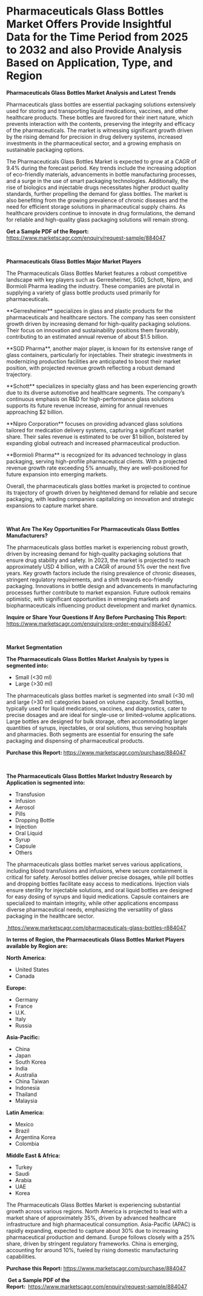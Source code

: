 <p><h1>Pharmaceuticals Glass Bottles Market Offers Provide Insightful Data for the Time Period from 2025 to 2032 and also Provide Analysis Based on Application, Type, and Region</h1></p><p><strong>Pharmaceuticals Glass Bottles Market Analysis and Latest Trends</strong></p>
<p><p>Pharmaceuticals glass bottles are essential packaging solutions extensively used for storing and transporting liquid medications, vaccines, and other healthcare products. These bottles are favored for their inert nature, which prevents interaction with the contents, preserving the integrity and efficacy of the pharmaceuticals. The market is witnessing significant growth driven by the rising demand for precision in drug delivery systems, increased investments in the pharmaceutical sector, and a growing emphasis on sustainable packaging options.</p><p>The Pharmaceuticals Glass Bottles Market is expected to grow at a CAGR of 9.4% during the forecast period. Key trends include the increasing adoption of eco-friendly materials, advancements in bottle manufacturing processes, and a surge in the use of smart packaging technologies. Additionally, the rise of biologics and injectable drugs necessitates higher product quality standards, further propelling the demand for glass bottles. The market is also benefiting from the growing prevalence of chronic diseases and the need for efficient storage solutions in pharmaceutical supply chains. As healthcare providers continue to innovate in drug formulations, the demand for reliable and high-quality glass packaging solutions will remain strong.</p></p>
<p><strong>Get a Sample PDF of the Report:&nbsp;</strong> <a href="https://www.marketscagr.com/enquiry/request-sample/884047?utm_campaign=2004&utm_medium=2&utm_source=Github&utm_content=ia&utm_term=19042025&utm_id=pharmaceuticals-glass-bottles">https://www.marketscagr.com/enquiry/request-sample/884047</a></p>
<p>&nbsp;</p>
<p><strong>Pharmaceuticals Glass Bottles Major Market Players</strong></p>
<p><p>The Pharmaceuticals Glass Bottles Market features a robust competitive landscape with key players such as Gerresheimer, SGD, Schott, Nipro, and Bormioli Pharma leading the industry. These companies are pivotal in supplying a variety of glass bottle products used primarily for pharmaceuticals.</p><p>**Gerresheimer** specializes in glass and plastic products for the pharmaceuticals and healthcare sectors. The company has seen consistent growth driven by increasing demand for high-quality packaging solutions. Their focus on innovation and sustainability positions them favorably, contributing to an estimated annual revenue of about $1.5 billion.</p><p>**SGD Pharma**, another major player, is known for its extensive range of glass containers, particularly for injectables. Their strategic investments in modernizing production facilities are anticipated to boost their market position, with projected revenue growth reflecting a robust demand trajectory.</p><p>**Schott** specializes in specialty glass and has been experiencing growth due to its diverse automotive and healthcare segments. The company’s continuous emphasis on R&D for high-performance glass solutions supports its future revenue increase, aiming for annual revenues approaching $2 billion.</p><p>**Nipro Corporation** focuses on providing advanced glass solutions tailored for medication delivery systems, capturing a significant market share. Their sales revenue is estimated to be over $1 billion, bolstered by expanding global outreach and increased pharmaceutical production.</p><p>**Bormioli Pharma** is recognized for its advanced technology in glass packaging, serving high-profile pharmaceutical clients. With a projected revenue growth rate exceeding 5% annually, they are well-positioned for future expansion into emerging markets.</p><p>Overall, the pharmaceuticals glass bottles market is projected to continue its trajectory of growth driven by heightened demand for reliable and secure packaging, with leading companies capitalizing on innovation and strategic expansions to capture market share.</p></p>
<p>&nbsp;</p>
<p><strong>What Are The Key Opportunities For Pharmaceuticals Glass Bottles Manufacturers?</strong></p>
<p><p>The pharmaceuticals glass bottles market is experiencing robust growth, driven by increasing demand for high-quality packaging solutions that ensure drug stability and safety. In 2023, the market is projected to reach approximately USD 4 billion, with a CAGR of around 5% over the next five years. Key growth factors include the rising prevalence of chronic diseases, stringent regulatory requirements, and a shift towards eco-friendly packaging. Innovations in bottle design and advancements in manufacturing processes further contribute to market expansion. Future outlook remains optimistic, with significant opportunities in emerging markets and biopharmaceuticals influencing product development and market dynamics.</p></p>
<p><strong>Inquire or Share Your Questions If Any Before Purchasing This Report:</strong> <a href="https://www.marketscagr.com/enquiry/pre-order-enquiry/884047?utm_campaign=2004&utm_medium=2&utm_source=Github&utm_content=ia&utm_term=19042025&utm_id=pharmaceuticals-glass-bottles">https://www.marketscagr.com/enquiry/pre-order-enquiry/884047</a></p>
<p>&nbsp;</p>
<p><strong>Market Segmentation</strong></p>
<p><strong>The Pharmaceuticals Glass Bottles Market Analysis by types is segmented into:</strong></p>
<p><ul><li>Small (<30 ml)</li><li>Large (>30 ml)</li></ul></p>
<p><p>The pharmaceuticals glass bottles market is segmented into small (<30 ml) and large (>30 ml) categories based on volume capacity. Small bottles, typically used for liquid medications, vaccines, and diagnostics, cater to precise dosages and are ideal for single-use or limited-volume applications. Large bottles are designed for bulk storage, often accommodating larger quantities of syrups, injectables, or oral solutions, thus serving hospitals and pharmacies. Both segments are essential for ensuring the safe packaging and dispensing of pharmaceutical products.</p></p>
<p><strong>Purchase this Report:&nbsp;</strong><a href="https://www.marketscagr.com/purchase/884047?utm_campaign=2004&utm_medium=2&utm_source=Github&utm_content=ia&utm_term=19042025&utm_id=pharmaceuticals-glass-bottles">https://www.marketscagr.com/purchase/884047</a></p>
<p>&nbsp;</p>
<p><strong>The Pharmaceuticals Glass Bottles Market Industry Research by Application is segmented into:</strong></p>
<p><ul><li>Transfusion</li><li>Infusion</li><li>Aerosol</li><li>Pills</li><li>Dropping Bottle</li><li>Injection</li><li>Oral Liquid</li><li>Syrup</li><li>Capsule</li><li>Others</li></ul></p>
<p><p>The pharmaceuticals glass bottles market serves various applications, including blood transfusions and infusions, where secure containment is critical for safety. Aerosol bottles deliver precise dosages, while pill bottles and dropping bottles facilitate easy access to medications. Injection vials ensure sterility for injectable solutions, and oral liquid bottles are designed for easy dosing of syrups and liquid medications. Capsule containers are specialized to maintain integrity, while other applications encompass diverse pharmaceutical needs, emphasizing the versatility of glass packaging in the healthcare sector.</p></p>
<p><a href="https://www.marketscagr.com/pharmaceuticals-glass-bottles-r884047?utm_campaign=2004&utm_medium=2&utm_source=Github&utm_content=ia&utm_term=19042025&utm_id=pharmaceuticals-glass-bottles">&nbsp;https://www.marketscagr.com/pharmaceuticals-glass-bottles-r884047</a></p>
<p><strong>In terms of Region, the Pharmaceuticals Glass Bottles Market Players available by Region are:</strong></p>
<p>
    <p> <strong> North America: </strong>
        <ul>
            <li>United States</li>
            <li>Canada</li>
        </ul>
        </p> 
    <p> <strong> Europe: </strong>
        <ul>
            <li>Germany</li>
            <li>France</li>
            <li>U.K.</li>
            <li>Italy</li>
            <li>Russia</li>
        </ul>
        </p> 
    <p> <strong> Asia-Pacific: </strong>
        <ul>
            <li>China</li>
            <li>Japan</li>
            <li>South Korea</li>
            <li>India</li>
            <li>Australia</li>
            <li>China Taiwan</li>
            <li>Indonesia</li>
            <li>Thailand</li>
            <li>Malaysia</li>
        </ul>
        </p> 
    <p> <strong> Latin America: </strong>
        <ul>
            <li>Mexico</li>
            <li>Brazil</li>
            <li>Argentina Korea</li>
            <li>Colombia</li>
        </ul>
        </p> 
    <p> <strong> Middle East & Africa: </strong>
        <ul>
            <li>Turkey</li>
            <li>Saudi</li>
            <li>Arabia</li>
            <li>UAE</li>
            <li>Korea</li>
        </ul>
    </p>
    </p>
<p><p>The Pharmaceuticals Glass Bottles Market is experiencing substantial growth across various regions. North America is projected to lead with a market share of approximately 35%, driven by advanced healthcare infrastructure and high pharmaceutical consumption. Asia-Pacific (APAC) is rapidly expanding, expected to capture about 30% due to increasing pharmaceutical production and demand. Europe follows closely with a 25% share, driven by stringent regulatory frameworks. China is emerging, accounting for around 10%, fueled by rising domestic manufacturing capabilities.</p></p>
<p><strong>Purchase this Report: </strong><a href="https://www.marketscagr.com/purchase/884047?utm_campaign=2004&utm_medium=2&utm_source=Github&utm_content=ia&utm_term=19042025&utm_id=pharmaceuticals-glass-bottles">https://www.marketscagr.com/purchase/884047</a></p>
<p>&nbsp;<strong>Get a Sample PDF of the Report:&nbsp;&nbsp;</strong><a href="https://www.marketscagr.com/enquiry/request-sample/884047?utm_campaign=2004&utm_medium=2&utm_source=Github&utm_content=ia&utm_term=19042025&utm_id=pharmaceuticals-glass-bottles">https://www.marketscagr.com/enquiry/request-sample/884047</a></p>
<p><strong></strong></p>
<p><p></p><p></p><p></p></p>